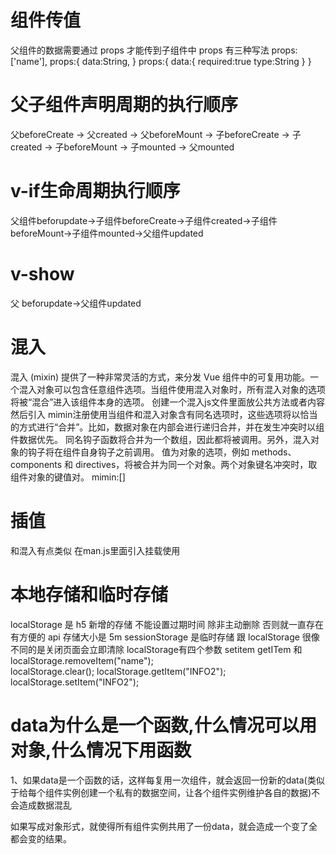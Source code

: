 # 组件传值
父组件的数据需要通过 props 才能传到子组件中
props 有三种写法
props:['name'],
props:{
    data:String,
}
props:{
    data:{
        required:true
        type:String
    }
}
# 父子组件声明周期的执行顺序
父beforeCreate -> 父created -> 父beforeMount -> 子beforeCreate -> 子created -> 子beforeMount -> 子mounted -> 父mounted
# v-if生命周期执行顺序
父组件beforupdate->子组件beforeCreate->子组件created->子组件beforeMount->子组件mounted->父组件updated
# v-show
父 beforupdate->父组件updated
# 混入
混入 (mixin) 提供了一种非常灵活的方式，来分发 Vue 组件中的可复用功能。一个混入对象可以包含任意组件选项。当组件使用混入对象时，所有混入对象的选项将被“混合”进入该组件本身的选项。
创建一个混入js文件里面放公共方法或者内容 然后引入    mimin注册使用当组件和混入对象含有同名选项时，这些选项将以恰当的方式进行“合并”。比如，数据对象在内部会进行递归合并，并在发生冲突时以组件数据优先。
同名钩子函数将合并为一个数组，因此都将被调用。另外，混入对象的钩子将在组件自身钩子之前调用。
值为对象的选项，例如 methods、components 和 directives，将被合并为同一个对象。两个对象键名冲突时，取组件对象的键值对。
mimin:[]
# 插值
和混入有点类似  在man.js里面引入挂载使用
# 本地存储和临时存储
localStorage 是 h5 新增的存储 不能设置过期时间 除非主动删除 否则就一直存在 有方便的 api 存储大小是 5m
sessionStorage 是临时存储 跟 localStorage 很像 不同的是关闭页面会立即清除
localStorage有四个参数 setitem getITem 和
    localStorage.removeItem("name");    
        localStorage.clear();
        localStorage.getItem("INFO2");
        localStorage.setItem("INFO2");
# data为什么是一个函数,什么情况可以用对象,什么情况下用函数
1、如果data是一个函数的话，这样每复用一次组件，就会返回一份新的data(类似于给每个组件实例创建一个私有的数据空间，让各个组件实例维护各自的数据)不会造成数据混乱

如果写成对象形式，就使得所有组件实例共用了一份data，就会造成一个变了全都会变的结果。


